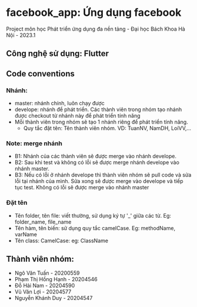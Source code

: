 # facebook_app: Ứng dụng facebook

Project môn học Phát triển ứng dụng đa nền tảng - Đại học Bách Khoa Hà Nội - 2023.1

## Công nghệ sử dụng: Flutter

## Code conventions

### Nhánh:
- master: nhánh chính, luôn chạy được
- develope: nhánh để phát triển. Các thành viên trong nhóm tạo nhánh được checkout từ nhánh này để phát triển tính năng
- Mỗi thành viên trong nhóm sẽ tạo 1 nhánh riêng để phát triển tính năng.
  + Quy tắc đặt tên: Tên thành viên nhóm. VD: TuanNV, NamDH, LoiVV,...
  
### Note: merge nhánh
- B1: Nhánh của các thành viên sẽ được merge vào nhánh develope.
- B2: Sau khi test và không có lỗi sẽ được merge nhánh develope vào nhánh master.
- B3: Nếu có lỗi ở nhánh develope thì thành viên nhóm sẽ pull code và sửa lỗi tại nhánh của mình. Sửa xong sẽ được merge vào develope và tiếp tục test. Không có lỗi sẽ được merge vào nhánh master

### Đặt tên
- Tên folder, tên file: viết thường, sử dụng ký tự '_' giữa các từ. Eg: folder_name, file_name
- Tên hàm, tên biến: sử dụng quy tắc camelCase. Eg: methodName, varName
- Tên class: CamelCase: eg: ClassName


## Thành viên nhóm:
- Ngô Văn Tuấn - 20200559
- Phạm Thị Hồng Hạnh - 20204546
- Đỗ Hải Nam - 20204590
- Vũ Văn Lợi - 20204577
- Nguyễn Khánh Duy - 20204547
